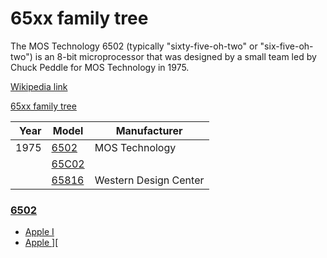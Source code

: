 # 65xx family tree

The MOS Technology 6502 (typically "sixty-five-oh-two" or "six-five-oh-two") is an 8-bit microprocessor that was designed by a small team led by Chuck Peddle for MOS Technology in 1975.

[Wikipedia link](https://en.wikipedia.org/wiki/MOS_Technology_6502)

[65xx family tree](65xx.md)

| Year        | Model             | Manufacturer   |
| -----------:| ----------------- | -------------- |
| 1975 | [6502](6502.md) | MOS Technology |
| | [65C02](65C02.md) |                | [Apple //c](/computer/apple/apple2c.md) |
|             | [65816](65816.md) | Western Design Center | [Apple IIgs](/computer/apple/appleIIgs.md) |


### [6502](6502.md)
 * [Apple I](/computer/apple/appleI.md)
 * [Apple \]\[](/computer/apple/appleII.md)
